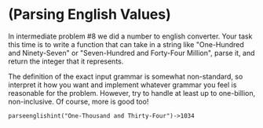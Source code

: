 # (Parsing English Values)
<div class="md"><p>In intermediate problem #8 we did a number to english converter.  Your task this time is to write a function that 
can take in a string like "One-Hundred and Ninety-Seven" or "Seven-Hundred and Forty-Four Million", parse it, and
return the integer that it represents.</p>
<p>The definition of the exact input grammar is somewhat non-standard, so interpret it how you want and implement whatever grammar
you feel is reasonable for the problem.  However, try to handle at least up to one-billion, non-inclusive.  Of course, more is good too!</p>
<pre><code>parseenglishint("One-Thousand and Thirty-Four")-&gt;1034
</code></pre>
</div>

